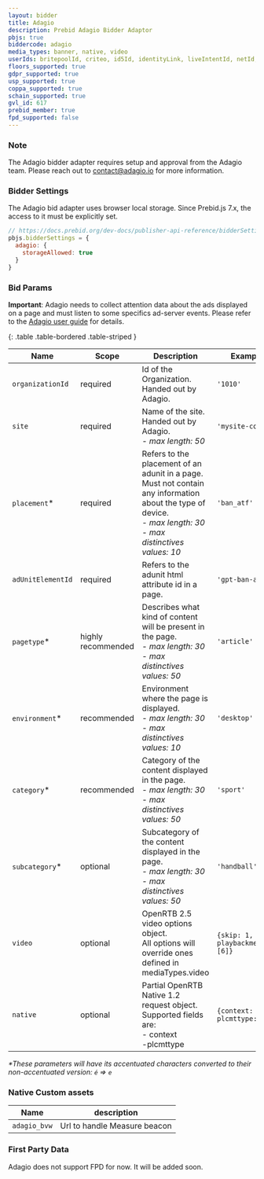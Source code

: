 ```yaml
---
layout: bidder
title: Adagio
description: Prebid Adagio Bidder Adaptor
pbjs: true
biddercode: adagio
media_types: banner, native, video
userIds: britepoolId, criteo, id5Id, identityLink, liveIntentId, netId, parrableId, pubCommonId, pubProvidedId, sharedId, unifiedId
floors_supported: true
gdpr_supported: true
usp_supported: true
coppa_supported: true
schain_supported: true
gvl_id: 617
prebid_member: true
fpd_supported: false
---
```


### Note

The Adagio bidder adapter requires setup and approval from the Adagio team. Please reach out to [contact@adagio.io](mailto:contact@adagio.io) for more information.

### Bidder Settings

The Adagio bid adapter uses browser local storage. Since Prebid.js 7.x, the access to it must be explicitly set.

```js
// https://docs.prebid.org/dev-docs/publisher-api-reference/bidderSettings.html
pbjs.bidderSettings = {
  adagio: {
    storageAllowed: true
  }
}
```

### Bid Params

**Important**: Adagio needs to collect attention data about the ads displayed on a page and must listen to some specifics ad-server events. Please refer to the [Adagio user guide](https://adagioio.notion.site/Adagio-Account-Setup-Guide-fbcd940649224cdfa10393d2f008792e) for details.

{: .table .table-bordered .table-striped }

| Name               | Scope              | Description                                                                                                          | Example         | Type      |
|--------------------|--------------------|----------------------------------------------------------------------------------------------------------------------|-----------------|-----------|
| `organizationId`   | required           | Id of the Organization. Handed out by Adagio.                                                                        | `'1010'`        | `string`  |
| `site`             | required           | Name of the site. Handed out by Adagio.<br><i>- max length: 50</i>                                                   | `'mysite-com'`  | `string`  |
| `placement`*       | required           | Refers to the placement of an adunit in a page.<br>Must not contain any information about the type of device.<br><i>- max length: 30</i><br><i>- max distinctives values: 10</i> | `'ban_atf'`     | `string`  |
| `adUnitElementId`  | required           | Refers to the adunit html attribute id in a page.                                                                    | `'gpt-ban-atf'` | `string`  |
| `pagetype`*        | highly recommended | Describes what kind of content will be present in the page.<br><i>- max length: 30</i><br><i>- max distinctives values: 50</i> | `'article'`     | `string`  |
| `environment`*     | recommended        | Environment where the page is displayed.<br><i>- max length: 30</i><br><i>- max distinctives values: 10</i>          | `'desktop'`     | `string`  |
| `category`*        | recommended        | Category of the content displayed in the page.<br><i>- max length: 30</i><br><i>- max distinctives values: 50</i>    | `'sport'`       | `string`  |
| `subcategory`*     | optional           | Subcategory of the content displayed in the page.<br><i>- max length: 30</i><br><i>- max distinctives values: 50</i> | `'handball'`    | `string`  |
| `video`            | optional           | OpenRTB 2.5 video options object.<br> All options will override ones defined in mediaTypes.video                     | `{skip: 1, playbackmethod: [6]}` | `object` |
| `native`           | optional           | Partial OpenRTB Native 1.2 request object. Supported fields are:<br>- context<br>-plcmttype                      | `{context: 1, plcmttype: 2}` | `object` |


<i>*These parameters will have its accentuated characters converted to their non-accentuated version:&nbsp;`é`&nbsp;=>&nbsp;`e`</i>

### Native Custom assets

| Name         | description                         |
|--------------|-------------------------------------|
| `adagio_bvw` | Url to handle Measure beacon        |

### First Party Data

Adagio does not support FPD for now. It will be added soon.

